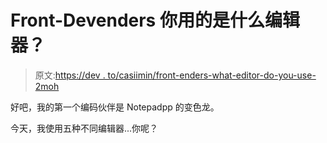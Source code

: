 # Front-Devenders 你用的是什么编辑器？

> 原文:[https://dev . to/casiimin/front-enders-what-editor-do-you-use-2moh](https://dev.to/casiimin/front-enders-what-editor-do-you-use-2moh)

好吧，我的第一个编码伙伴是 Notepadpp 的变色龙。

今天，我使用五种不同编辑器...你呢？